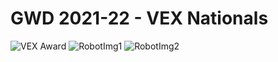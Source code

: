 # GWD 2021-22 - VEX Nationals
![VEX Award](https://github.com/gateTang/VEX-Robotics-GWD-Robot-Code/blob/6e76a8e630ab3abcfa1249747223c8cfeaaf089c/readme_img/IMG_1179%20(2).jpg)
![RobotImg1](https://github.com/gateTang/VEX-Robotics-GWD-Robot-Code/blob/6e76a8e630ab3abcfa1249747223c8cfeaaf089c/readme_img/IMG_6414.JPG)
![RobotImg2](https://github.com/gateTang/VEX-Robotics-GWD-Robot-Code/blob/6e76a8e630ab3abcfa1249747223c8cfeaaf089c/readme_img/20220319_163831.jpg)
